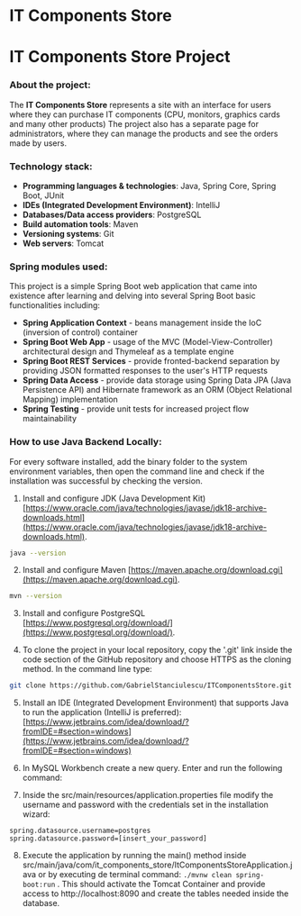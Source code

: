 # IT Components Store
# IT Components Store Project

### About the project:

The **IT Components Store**  represents a site with an interface for users where they can purchase IT components (CPU, monitors, graphics cards and many other products) The project also has a separate page for administrators, where they can manage the products and see the orders made by users.

### Technology stack:

* **Programming languages & technologies**: Java, Spring Core, Spring Boot, JUnit
* **IDEs (Integrated Development Environment)**: IntelliJ
* **Databases/Data access providers**: PostgreSQL
* **Build automation tools**: Maven
* **Versioning systems**: Git
* **Web servers**: Tomcat

### Spring modules used:

This project is a simple Spring Boot web application that came into existence after learning and delving into several Spring Boot basic functionalities including:

* **Spring Application Context** - beans management inside the IoC (inversion of control) container
* **Spring Boot Web App** - usage of the MVC (Model-View-Controller) architectural design and Thymeleaf as a template engine
* **Spring Boot REST Services** - provide fronted-backend separation by providing JSON formatted responses to the user's HTTP requests
* **Spring Data Access** - provide data storage using Spring Data JPA (Java Persistence API) and Hibernate framework as an ORM (Object Relational Mapping) implementation
* **Spring Testing** - provide unit tests for increased project flow maintainability

### How to use Java Backend Locally:

For every software installed, add the binary folder to the system environment variables, then open the command line and check if the installation was successful by checking the version.

1. Install and configure JDK (Java Development
   Kit) [https://www.oracle.com/java/technologies/javase/jdk18-archive-downloads.html](https://www.oracle.com/java/technologies/javase/jdk18-archive-downloads.html).

```bash
java --version
```

2. Install and configure Maven [https://maven.apache.org/download.cgi](https://maven.apache.org/download.cgi).

```bash
mvn --version
```

3. Install and configure PostgreSQL [https://www.postgresql.org/download/](https://www.postgresql.org/download/).



4. To clone the project in your local repository, copy the '.git' link inside the code section of the GitHub repository and choose HTTPS as the cloning method. In the command line type:

```bash
git clone https://github.com/GabrielStanciulescu/ITComponentsStore.git
```

5. Install an IDE (Integrated Development Environment) that supports Java to run the application (IntelliJ is
   preferred): [https://www.jetbrains.com/idea/download/?fromIDE=#section=windows](https://www.jetbrains.com/idea/download/?fromIDE=#section=windows)
6. In MySQL Workbench create a new query. Enter and run the following command:


7. Inside the src/main/resources/application.properties file modify the username and password with the credentials set in the installation wizard:

```properties
spring.datasource.username=postgres
spring.datasource.password=[insert_your_password]
```

8. Execute the application by running the main() method inside src/main/java/com/it_components_store/ItComponentsStoreApplication.java or by executing de terminal command: `./mvnw clean spring-boot:run`
   . This should activate the Tomcat Container and provide access to http://localhost:8090 and create the tables needed inside the database.
